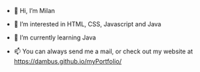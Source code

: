 - 👋 Hi, I’m Milan
- 👀 I’m interested in HTML, CSS, Javascript and Java
- 🌱 I’m currently learning Java

- 📫 You can always send me a mail, or check out my website at https://dambus.github.io/myPortfolio/

<!---
dambus/dambus is a ✨ special ✨ repository because its `README.md` (this file) appears on your GitHub profile.
You can click the Preview link to take a look at your changes.
--->
